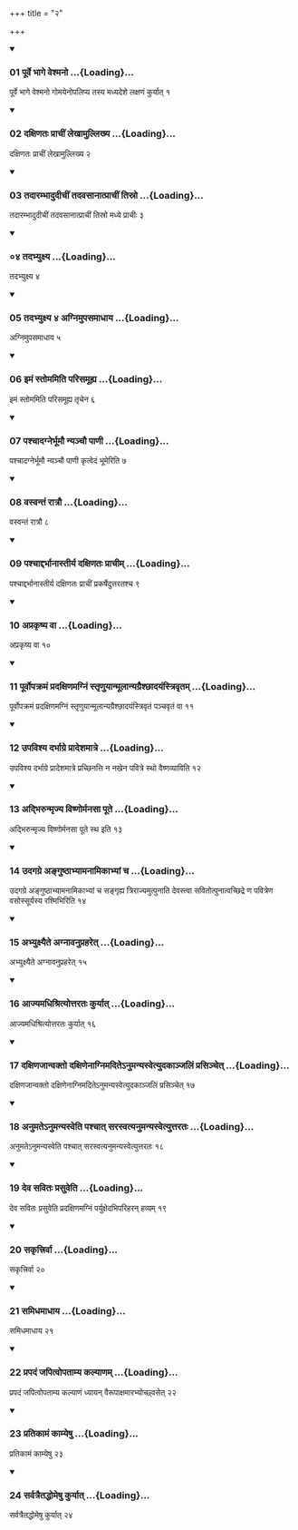 +++
title = "२"

+++

<div class="js_include" includetitle="true" newlevelforh1="3" unfilled="" url="/vedAH_sAma/kauthumam/sUtram/drAhyAyaNaH/khAdira-gRhyam/vishvAsa-prastutiH/1/2/01_pUrve_bhAge_veshmano.md">
<details open><summary><h3>01 पूर्वे भागे वेश्मनो ...{Loading}...</h3></summary>

पूर्वे भागे वेश्मनो गोमयेनोपलिप्य तस्य मध्यदेशे लक्षणं कुर्यात् १
</details>
</div>

<div class="js_include collapsed" newlevelforh1="4" title="Oldenberg" url="/vedAH_sAma/kauthumam/sUtram/drAhyAyaNaH/khAdira-gRhyam/sarvASh_TIkAH/1/2/01_pUrve_bhAge_veshmano.md"> </div>

<div class="js_include" includetitle="true" newlevelforh1="3" unfilled="" url="/vedAH_sAma/kauthumam/sUtram/drAhyAyaNaH/khAdira-gRhyam/vishvAsa-prastutiH/1/2/02_daxiNataH_prAchIM_lekhAmullikhya.md">
<details open><summary><h3>02 दक्षिणतः प्राचीं लेखामुल्लिख्य ...{Loading}...</h3></summary>

दक्षिणतः प्राचीं लेखामुल्लिख्य २
</details>
</div>

<div class="js_include collapsed" newlevelforh1="4" title="Oldenberg" url="/vedAH_sAma/kauthumam/sUtram/drAhyAyaNaH/khAdira-gRhyam/sarvASh_TIkAH/1/2/02_daxiNataH_prAchIM_lekhAmullikhya.md"> </div>

<div class="js_include" includetitle="true" newlevelforh1="3" unfilled="" url="/vedAH_sAma/kauthumam/sUtram/drAhyAyaNaH/khAdira-gRhyam/vishvAsa-prastutiH/1/2/03_tadArambhAdudIchIM_tadavasAnAtprAchIM_tisro.md">
<details open><summary><h3>03 तदारम्भादुदीचीं तदवसानात्प्राचीं तिस्रो ...{Loading}...</h3></summary>

तदारम्भादुदीचीं तदवसानात्प्राचीं तिस्रो मध्ये प्राचीः ३
</details>
</div>

<div class="js_include collapsed" newlevelforh1="4" title="Oldenberg" url="/vedAH_sAma/kauthumam/sUtram/drAhyAyaNaH/khAdira-gRhyam/sarvASh_TIkAH/1/2/03_tadArambhAdudIchIM_tadavasAnAtprAchIM_tisro.md"> </div>

<div class="js_include" includetitle="true" newlevelforh1="3" unfilled="" url="/vedAH_sAma/kauthumam/sUtram/drAhyAyaNaH/khAdira-gRhyam/vishvAsa-prastutiH/1/2/04_tadabhyuxya.md">
<details open><summary><h3>०४ तदभ्युक्ष्य ...{Loading}...</h3></summary>

तदभ्युक्ष्य ४ 
</details>
</div>

<div class="js_include collapsed" newlevelforh1="4" title="Oldenberg" url="/vedAH_sAma/kauthumam/sUtram/drAhyAyaNaH/khAdira-gRhyam/sarvASh_TIkAH/1/2/04_tadabhyuxya.md"> </div>

<div class="js_include" includetitle="true" newlevelforh1="3" unfilled="" url="/vedAH_sAma/kauthumam/sUtram/drAhyAyaNaH/khAdira-gRhyam/vishvAsa-prastutiH/1/2/05_agnimupasamAdhAya.md">
<details open><summary><h3>05 तदभ्युक्ष्य ४ अग्निमुपसमाधाय ...{Loading}...</h3></summary>

अग्निमुपसमाधाय ५
</details>
</div>

<div class="js_include collapsed" newlevelforh1="4" title="Oldenberg" url="/vedAH_sAma/kauthumam/sUtram/drAhyAyaNaH/khAdira-gRhyam/sarvASh_TIkAH/1/2/05_agnimupasamAdhAya.md"> </div>

<div class="js_include" includetitle="true" newlevelforh1="3" unfilled="" url="/vedAH_sAma/kauthumam/sUtram/drAhyAyaNaH/khAdira-gRhyam/vishvAsa-prastutiH/1/2/06_imaM_stomamiti_parisamUhya.md">
<details open><summary><h3>06 इमं स्तोममिति परिसमूह्य ...{Loading}...</h3></summary>

इमं स्तोममिति परिसमूह्य तृचेन ६
</details>
</div>

<div class="js_include collapsed" newlevelforh1="4" title="Oldenberg" url="/vedAH_sAma/kauthumam/sUtram/drAhyAyaNaH/khAdira-gRhyam/sarvASh_TIkAH/1/2/06_imaM_stomamiti_parisamUhya.md"> </div>

<div class="js_include" includetitle="true" newlevelforh1="3" unfilled="" url="/vedAH_sAma/kauthumam/sUtram/drAhyAyaNaH/khAdira-gRhyam/vishvAsa-prastutiH/1/2/07_pashchAdagnerbhUmau_nyanchau_pANI.md">
<details open><summary><h3>07 पश्चादग्नेर्भूमौ न्यञ्चौ पाणी ...{Loading}...</h3></summary>

पश्चादग्नेर्भूमौ न्यञ्चौ पाणी कृत्वेदं भूमेरिति ७
</details>
</div>

<div class="js_include collapsed" newlevelforh1="4" title="Oldenberg" url="/vedAH_sAma/kauthumam/sUtram/drAhyAyaNaH/khAdira-gRhyam/sarvASh_TIkAH/1/2/07_pashchAdagnerbhUmau_nyanchau_pANI.md"> </div>

<div class="js_include" includetitle="true" newlevelforh1="3" unfilled="" url="/vedAH_sAma/kauthumam/sUtram/drAhyAyaNaH/khAdira-gRhyam/vishvAsa-prastutiH/1/2/08_vasvantaM_rAtrau.md">
<details open><summary><h3>08 वस्वन्तं रात्रौ ...{Loading}...</h3></summary>

वस्वन्तं रात्रौ ८
</details>
</div>

<div class="js_include collapsed" newlevelforh1="4" title="Oldenberg" url="/vedAH_sAma/kauthumam/sUtram/drAhyAyaNaH/khAdira-gRhyam/sarvASh_TIkAH/1/2/08_vasvantaM_rAtrau.md"> </div>

<div class="js_include" includetitle="true" newlevelforh1="3" unfilled="" url="/vedAH_sAma/kauthumam/sUtram/drAhyAyaNaH/khAdira-gRhyam/vishvAsa-prastutiH/1/2/09_pashchAddarbhAnAstIrya_daxiNataH_prAchIm.md">
<details open><summary><h3>09 पश्चाद्दर्भानास्तीर्य दक्षिणतः प्राचीम् ...{Loading}...</h3></summary>

पश्चाद्दर्भानास्तीर्य दक्षिणतः प्राचीं प्रकर्षेदुत्तरतश्च ९
</details>
</div>

<div class="js_include collapsed" newlevelforh1="4" title="Oldenberg" url="/vedAH_sAma/kauthumam/sUtram/drAhyAyaNaH/khAdira-gRhyam/sarvASh_TIkAH/1/2/09_pashchAddarbhAnAstIrya_daxiNataH_prAchIm.md"> </div>

<div class="js_include" includetitle="true" newlevelforh1="3" unfilled="" url="/vedAH_sAma/kauthumam/sUtram/drAhyAyaNaH/khAdira-gRhyam/vishvAsa-prastutiH/1/2/10_aprakRShya_vA.md">
<details open><summary><h3>10 अप्रकृष्य वा ...{Loading}...</h3></summary>

अप्रकृष्य वा १०
</details>
</div>

<div class="js_include collapsed" newlevelforh1="4" title="Oldenberg" url="/vedAH_sAma/kauthumam/sUtram/drAhyAyaNaH/khAdira-gRhyam/sarvASh_TIkAH/1/2/10_aprakRShya_vA.md"> </div>

<div class="js_include" includetitle="true" newlevelforh1="3" unfilled="" url="/vedAH_sAma/kauthumam/sUtram/drAhyAyaNaH/khAdira-gRhyam/vishvAsa-prastutiH/1/2/11_pUrvopakramaM_pradaxiNamagniM_stRNuyAnmUlAnyagr.md">
<details open><summary><h3>11 पूर्वोपक्रमं प्रदक्षिणमग्निं स्तृणुयान्मूलान्यग्रैश्छादयंस्त्रिवृतम् ...{Loading}...</h3></summary>

पूर्वोपक्रमं प्रदक्षिणमग्निं स्तृणुयान्मूलान्यग्रैश्छादयंस्त्रिवृतं पञ्चवृतं वा ११
</details>
</div>

<div class="js_include collapsed" newlevelforh1="4" title="Oldenberg" url="/vedAH_sAma/kauthumam/sUtram/drAhyAyaNaH/khAdira-gRhyam/sarvASh_TIkAH/1/2/11_pUrvopakramaM_pradaxiNamagniM_stRNuyAnmUlAnyagr.md"> </div>

<div class="js_include" includetitle="true" newlevelforh1="3" unfilled="" url="/vedAH_sAma/kauthumam/sUtram/drAhyAyaNaH/khAdira-gRhyam/vishvAsa-prastutiH/1/2/12_upavishya_darbhAgre_prAdeshamAtre.md">
<details open><summary><h3>12 उपविश्य दर्भाग्रे प्रादेशमात्रे ...{Loading}...</h3></summary>

उपविश्य दर्भाग्रे प्रादेशमात्रे प्रच्छिनत्ति न नखेन पवित्रे स्थो वैष्णव्याविति १२
</details>
</div>

<div class="js_include collapsed" newlevelforh1="4" title="Oldenberg" url="/vedAH_sAma/kauthumam/sUtram/drAhyAyaNaH/khAdira-gRhyam/sarvASh_TIkAH/1/2/12_upavishya_darbhAgre_prAdeshamAtre.md"> </div>

<div class="js_include" includetitle="true" newlevelforh1="3" unfilled="" url="/vedAH_sAma/kauthumam/sUtram/drAhyAyaNaH/khAdira-gRhyam/vishvAsa-prastutiH/1/2/13_adbhirunmRjya_viShNormanasA_pUte.md">
<details open><summary><h3>13 अद्भिरुन्मृज्य विष्णोर्मनसा पूते ...{Loading}...</h3></summary>

अद्भिरुन्मृज्य विष्णोर्मनसा पूते स्थ इति १३
</details>
</div>

<div class="js_include collapsed" newlevelforh1="4" title="Oldenberg" url="/vedAH_sAma/kauthumam/sUtram/drAhyAyaNaH/khAdira-gRhyam/sarvASh_TIkAH/1/2/13_adbhirunmRjya_viShNormanasA_pUte.md"> </div>

<div class="js_include" includetitle="true" newlevelforh1="3" unfilled="" url="/vedAH_sAma/kauthumam/sUtram/drAhyAyaNaH/khAdira-gRhyam/vishvAsa-prastutiH/1/2/14_udagagre_anguShThAbhyAmanAmikAbhyAM_cha.md">
<details open><summary><h3>14 उदगग्रे अङ्गुष्ठाभ्यामनामिकाभ्यां च ...{Loading}...</h3></summary>

उदगग्रे अङ्गुष्ठाभ्यामनामिकाभ्यां च सङ्गृह्य त्रिराज्यमुत्पुनाति देवस्त्वा सवितोत्पुनात्वच्छिद्रे ण पवित्रेण वसोस्सूर्यस्य रश्मिभिरिति १४
</details>
</div>

<div class="js_include collapsed" newlevelforh1="4" title="Oldenberg" url="/vedAH_sAma/kauthumam/sUtram/drAhyAyaNaH/khAdira-gRhyam/sarvASh_TIkAH/1/2/14_udagagre_anguShThAbhyAmanAmikAbhyAM_cha.md"> </div>

<div class="js_include" includetitle="true" newlevelforh1="3" unfilled="" url="/vedAH_sAma/kauthumam/sUtram/drAhyAyaNaH/khAdira-gRhyam/vishvAsa-prastutiH/1/2/15_abhyuxyaite_agnAvanupraharet.md">
<details open><summary><h3>15 अभ्युक्ष्यैते अग्नावनुप्रहरेत् ...{Loading}...</h3></summary>

अभ्युक्ष्यैते अग्नावनुप्रहरेत् १५
</details>
</div>

<div class="js_include collapsed" newlevelforh1="4" title="Oldenberg" url="/vedAH_sAma/kauthumam/sUtram/drAhyAyaNaH/khAdira-gRhyam/sarvASh_TIkAH/1/2/15_abhyuxyaite_agnAvanupraharet.md"> </div>

<div class="js_include" includetitle="true" newlevelforh1="3" unfilled="" url="/vedAH_sAma/kauthumam/sUtram/drAhyAyaNaH/khAdira-gRhyam/vishvAsa-prastutiH/1/2/16_AjyamadhishrityottarataH_kuryAt.md">
<details open><summary><h3>16 आज्यमधिश्रित्योत्तरतः कुर्यात् ...{Loading}...</h3></summary>

आज्यमधिश्रित्योत्तरतः कुर्यात् १६
</details>
</div>

<div class="js_include collapsed" newlevelforh1="4" title="Oldenberg" url="/vedAH_sAma/kauthumam/sUtram/drAhyAyaNaH/khAdira-gRhyam/sarvASh_TIkAH/1/2/16_AjyamadhishrityottarataH_kuryAt.md"> </div>

<div class="js_include" includetitle="true" newlevelforh1="3" unfilled="" url="/vedAH_sAma/kauthumam/sUtram/drAhyAyaNaH/khAdira-gRhyam/vishvAsa-prastutiH/1/2/17_daxiNajAnvakto_daxiNenAgnimadite-numanyasvetyud.md">
<details open><summary><h3>17 दक्षिणजान्वक्तो दक्षिणेनाग्निमदितेऽनुमन्यस्वेत्युदकाञ्जलिं प्रसिञ्चेत् ...{Loading}...</h3></summary>

दक्षिणजान्वक्तो दक्षिणेनाग्निमदितेऽनुमन्यस्वेत्युदकाञ्जलिं प्रसिञ्चेत् १७
</details>
</div>

<div class="js_include collapsed" newlevelforh1="4" title="Oldenberg" url="/vedAH_sAma/kauthumam/sUtram/drAhyAyaNaH/khAdira-gRhyam/sarvASh_TIkAH/1/2/17_daxiNajAnvakto_daxiNenAgnimadite-numanyasvetyud.md"> </div>

<div class="js_include" includetitle="true" newlevelforh1="3" unfilled="" url="/vedAH_sAma/kauthumam/sUtram/drAhyAyaNaH/khAdira-gRhyam/vishvAsa-prastutiH/1/2/18_anumate-numanyasveti_pashchAt_sarasvatyanumanya.md">
<details open><summary><h3>18 अनुमतेऽनुमन्यस्वेति पश्चात् सरस्वत्यनुमन्यस्वेत्युत्तरतः ...{Loading}...</h3></summary>

अनुमतेऽनुमन्यस्वेति पश्चात् सरस्वत्यनुमन्यस्वेत्युत्तरतः १८
</details>
</div>

<div class="js_include collapsed" newlevelforh1="4" title="Oldenberg" url="/vedAH_sAma/kauthumam/sUtram/drAhyAyaNaH/khAdira-gRhyam/sarvASh_TIkAH/1/2/18_anumate-numanyasveti_pashchAt_sarasvatyanumanya.md"> </div>

<div class="js_include" includetitle="true" newlevelforh1="3" unfilled="" url="/vedAH_sAma/kauthumam/sUtram/drAhyAyaNaH/khAdira-gRhyam/vishvAsa-prastutiH/1/2/19_deva_savitaH_prasuveti.md">
<details open><summary><h3>19 देव सवितः प्रसुवेति ...{Loading}...</h3></summary>

देव सवितः प्रसुवेति प्रदक्षिणमग्निं पर्युक्षेदभिपरिहरन् हव्यम् १९
</details>
</div>

<div class="js_include collapsed" newlevelforh1="4" title="Oldenberg" url="/vedAH_sAma/kauthumam/sUtram/drAhyAyaNaH/khAdira-gRhyam/sarvASh_TIkAH/1/2/19_deva_savitaH_prasuveti.md"> </div>

<div class="js_include" includetitle="true" newlevelforh1="3" unfilled="" url="/vedAH_sAma/kauthumam/sUtram/drAhyAyaNaH/khAdira-gRhyam/vishvAsa-prastutiH/1/2/20_sakRttrirvA.md">
<details open><summary><h3>20 सकृत्त्रिर्वा ...{Loading}...</h3></summary>

सकृत्त्रिर्वा २०
</details>
</div>

<div class="js_include collapsed" newlevelforh1="4" title="Oldenberg" url="/vedAH_sAma/kauthumam/sUtram/drAhyAyaNaH/khAdira-gRhyam/sarvASh_TIkAH/1/2/20_sakRttrirvA.md"> </div>

<div class="js_include" includetitle="true" newlevelforh1="3" unfilled="" url="/vedAH_sAma/kauthumam/sUtram/drAhyAyaNaH/khAdira-gRhyam/vishvAsa-prastutiH/1/2/21_samidhamAdhAya.md">
<details open><summary><h3>21 समिधमाधाय ...{Loading}...</h3></summary>

समिधमाधाय २१
</details>
</div>

<div class="js_include collapsed" newlevelforh1="4" title="Oldenberg" url="/vedAH_sAma/kauthumam/sUtram/drAhyAyaNaH/khAdira-gRhyam/sarvASh_TIkAH/1/2/21_samidhamAdhAya.md"> </div>

<div class="js_include" includetitle="true" newlevelforh1="3" unfilled="" url="/vedAH_sAma/kauthumam/sUtram/drAhyAyaNaH/khAdira-gRhyam/vishvAsa-prastutiH/1/2/22_prapadaM_japitvopatAmya_kalyANam.md">
<details open><summary><h3>22 प्रपदं जपित्वोपताम्य कल्याणम् ...{Loading}...</h3></summary>

प्रपदं जपित्वोपताम्य कल्याणं ध्यायन् वैरूपाक्षमारभ्योच्छ्वसेत् २२
</details>
</div>

<div class="js_include collapsed" newlevelforh1="4" title="Oldenberg" url="/vedAH_sAma/kauthumam/sUtram/drAhyAyaNaH/khAdira-gRhyam/sarvASh_TIkAH/1/2/22_prapadaM_japitvopatAmya_kalyANam.md"> </div>

<div class="js_include" includetitle="true" newlevelforh1="3" unfilled="" url="/vedAH_sAma/kauthumam/sUtram/drAhyAyaNaH/khAdira-gRhyam/vishvAsa-prastutiH/1/2/23_pratikAmaM_kAmyeShu.md">
<details open><summary><h3>23 प्रतिकामं काम्येषु ...{Loading}...</h3></summary>

प्रतिकामं काम्येषु २३
</details>
</div>

<div class="js_include collapsed" newlevelforh1="4" title="Oldenberg" url="/vedAH_sAma/kauthumam/sUtram/drAhyAyaNaH/khAdira-gRhyam/sarvASh_TIkAH/1/2/23_pratikAmaM_kAmyeShu.md"> </div>

<div class="js_include" includetitle="true" newlevelforh1="3" unfilled="" url="/vedAH_sAma/kauthumam/sUtram/drAhyAyaNaH/khAdira-gRhyam/vishvAsa-prastutiH/1/2/24_sarvatraitaddhomeShu_kuryAt.md">
<details open><summary><h3>24 सर्वत्रैतद्धोमेषु कुर्यात् ...{Loading}...</h3></summary>

सर्वत्रैतद्धोमेषु कुर्यात् २४
</details>
</div>

<div class="js_include collapsed" newlevelforh1="4" title="Oldenberg" url="/vedAH_sAma/kauthumam/sUtram/drAhyAyaNaH/khAdira-gRhyam/sarvASh_TIkAH/1/2/24_sarvatraitaddhomeShu_kuryAt.md"> </div>

